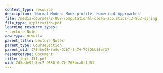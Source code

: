 ```yaml
---
content_type: resource
description: 'Normal Modes: Munk profile, Numerical Approaches'
file: /media/courses/2-068-computational-ocean-acoustics-13-853-spring-2003/7d5ede925ec798800e70768bca0ffd51_lect_131.pdf
file_type: application/pdf
learning_resource_types:
- Lecture Notes
ocw_type: OCWFile
parent_title: Lecture Notes
parent_type: CourseSection
parent_uid: 57948e09-fa9d-3287-f474-76f5bb88af37
resourcetype: Document
title: lect_131.pdf
uid: 7d5ede92-5ec7-9880-0e70-768bca0ffd51
---
```

